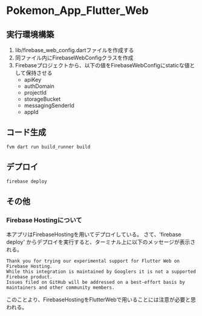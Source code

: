 # Pokemon_App_Flutter_Web

## 実行環境構築

1. lib/firebase_web_config.dartファイルを作成する
2. 同ファイル内にFirebaseWebConfigクラスを作成
3. Firebaseプロジェクトから、以下の値をFirebaseWebConfigにstaticな値として保持させる
   - apiKey
   - authDomain
   - projectId
   - storageBucket
   - messagingSenderId
   - appId

## コード生成

```shell
fvm dart run build_runner build
```

## デプロイ

```shell
firebase deploy
```

## その他

### Firebase Hostingについて

本アプリはFirebaseHostingを用いてデプロイしている。
さて、'firebase deploy' からデプロイを実行すると、ターミナル上に以下のメッセージが表示される。

```string
Thank you for trying our experimental support for Flutter Web on Firebase Hosting.
While this integration is maintained by Googlers it is not a supported Firebase product.
Issues filed on GitHub will be addressed on a best-effort basis by maintainers and other community members.
```

このことより、FirebaseHostingをFlutterWebで用いることには注意が必要と思われる。

